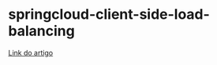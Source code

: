 # springcloud-client-side-load-balancing

[Link do artigo](https://spring.io/guides/gs/client-side-load-balancing/)
